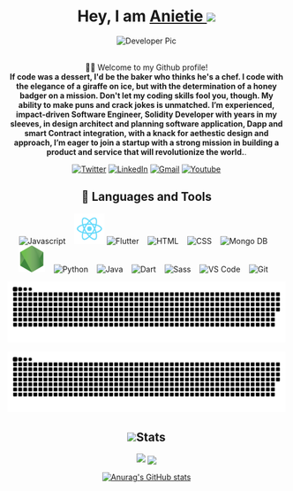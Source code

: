 <div align="center">
    <h1> Hey, I am <a href="https://Biggestheart.github.io/Biggestheart/" target="_blank">Anietie  </a> <img
            src="https://media.giphy.com/media/hvRJCLFzcasrR4ia7z/giphy.gif" width="32"></h1>
    <img alt="Developer Pic"
        src="https://github.com/Subham-Maity/subham-maity/blob/master/src/robot.gif?raw=true" width="350"/>
    <br/><br/>
    <p>🙏🏻 Welcome to my Github profile!<br />
        <b>If code was a dessert, I'd be the baker who thinks he's a chef. I code with the elegance of a giraffe on ice, but with the determination of a honey badger on a mission. Don't let my coding skills fool you, though. My ability to make puns and crack jokes is unmatched. I’m experienced, impact-driven Software Engineer, Solidity Developer with years in my sleeves, in design architect and planning software application, Dapp and smart Contract integration, with a knack for aethestic design and approach, I’m eager to join a startup with a strong mission in building a product and service that will revolutionize the world.</b>.  </p>
    <div>
        <a href="https://twitter.com/Anietielessien" target="_blank"><img alt="Twitter"
                src="https://img.shields.io/badge/twitter-%231DA1F2.svg?&style=for-the-badge&logo=twitter&logoColor=white" /></a>
        <a href="https://www.linkedin.com/in/anietie-essien-192518197" target="_blank"><img alt="LinkedIn"
                src="https://img.shields.io/badge/linkedin-%230077B5.svg?&style=for-the-badge&logo=linkedin&logoColor=white" /></a>
        <a href="mailto:hanxonessien@gmail.com" target="_blank"><img alt="Gmail"
                src="https://img.shields.io/badge/-Gmail-D14836?style=for-the-badge&logo=Gmail&logoColor=white" /></a>
       <a href="https://" target="_blank"><img alt="Youtube"
                src="https://img.shields.io/badge/YouTube-FF0000?style=for-the-badge&logo=youtube&logoColor=white" /></a>



</div>



<div>
        <h2>🧰 Languages and Tools</h2>
        <p align="center">
            <img src="https://upload.wikimedia.org/wikipedia/commons/9/99/Unofficial_JavaScript_logo_2.svg" width="48"
                alt="Javascript" />&nbsp;&nbsp;&nbsp
            <img src="https://raw.githubusercontent.com/github/explore/80688e429a7d4ef2fca1e82350fe8e3517d3494d/topics/react/react.png"
                alt="React.js" width="55" />
            <img src="https://avatars1.githubusercontent.com/u/14101776?s=200&v=4" alt="Flutter"
                width="48" />&nbsp;&nbsp;&nbsp
            <img src="https://upload.wikimedia.org/wikipedia/commons/6/61/HTML5_logo_and_wordmark.svg" alt="HTML"
                width="48" />&nbsp;&nbsp;&nbsp
            <img src="https://upload.wikimedia.org/wikipedia/commons/d/d5/CSS3_logo_and_wordmark.svg" alt="CSS"
                width="35" />&nbsp;&nbsp;&nbsp
            <img src="https://avatars1.githubusercontent.com/u/45120?s=200&v=4" alt="Mongo DB"
                width="48" />&nbsp;&nbsp;&nbsp
            <img src="https://raw.githubusercontent.com/github/explore/80688e429a7d4ef2fca1e82350fe8e3517d3494d/topics/nodejs/nodejs.png"
                alt="Node.js" width="48" />&nbsp;&nbsp;&nbsp
            <img src="https://upload.wikimedia.org/wikipedia/commons/c/c3/Python-logo-notext.svg" alt="Python"
                width="48" />&nbsp;&nbsp;&nbsp
            <img src="https://cdn.jsdelivr.net/npm/programming-languages-logos@0.0.3/src/java/java_64x64.png" width="48"
                alt="Java" />&nbsp;&nbsp;&nbsp
            <img src="https://avatars1.githubusercontent.com/u/1609975?s=200&v=4" width="48"
                alt="Dart" />&nbsp;&nbsp;&nbsp
            <img src="https://upload.wikimedia.org/wikipedia/commons/9/96/Sass_Logo_Color.svg" alt="Sass"
                width="48" />&nbsp;&nbsp;&nbsp
            <img src="https://upload.wikimedia.org/wikipedia/commons/9/9a/Visual_Studio_Code_1.35_icon.svg" alt="VS Code" width="50" />&nbsp;&nbsp;&nbsp
            <img src="https://upload.wikimedia.org/wikipedia/commons/3/3f/Git_icon.svg" alt="Git"
                width="48" />&nbsp;&nbsp;&nbsp
        </p>
    </div>

<div align="center">



![Biggestheart's GitHub activity graph](https://raw.githubusercontent.com/subham-maity/subham-maity/output/github-contribution-grid-snake-sissa.svg#gh-dark-mode-only)



![Biggestheart's GitHub activity graph](https://raw.githubusercontent.com/subham-maity/subham-maity/output/github-contribution-grid-snake-sissa-white.svg#gh-light-mode-only)

</div>









<!-- ![Amazon AWS](https://img.shields.io/badge/Amazon%20AWS-232F3E?style=flat-square&logo=amazon-aws)
![Microsoft Azure](https://img.shields.io/badge/Microsoft%20Azure-232F7E?style=flat-square&logo=microsoft-azure)
![Google Cloud](https://img.shields.io/badge/Google%20Cloud-black?style=flat-square&logo=google-cloud)
![Docker](https://img.shields.io/badge/-Docker-black?style=flat-square&logo=docker) -->
<!-- ![Postman](https://img.shields.io/badge/Postman-FF6C37?logo=postman&logoColor=white) -->




<div>
    <h2><img  width="35"
            src="https://emojis.slackmojis.com/emojis/images/1531847048/4223/blob-100.gif?1531847048" />Stats</h2>

<img  src="https://github-profile-summary-cards.vercel.app/api/cards/profile-details?username=Biggestheart@theme=github_dark&show_icons=true" />









 <td><img align="center" src="https://github-readme-streak-stats.herokuapp.com/?user=Biggestheart&theme=tokyonight"  />




</div>



[![Anurag's GitHub stats](https://github-readme-stats.vercel.app/api?username=Biggestheart)](https://github.com/anuraghazra/github-readme-stats)
